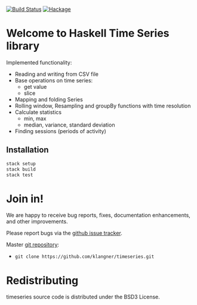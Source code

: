 [![Build Status](https://travis-ci.org/klangner/timeseries.svg?branch=master)](https://travis-ci.org/klangner/timeseries)
[![Hackage](https://img.shields.io/hackage/v/timeseries.svg)](https://hackage.haskell.org/package/timeseries)

# Welcome to Haskell Time Series library

Implemented functionality:

  * Reading and writing from CSV file
  * Base operations on time series:
    * get value
    * slice
  * Mapping and folding Series
  * Rolling window, Resampling and groupBy functions with time resolution
  * Calculate statistics
    * min, max
    * median, variance, standard deviation
  * Finding sessions (periods of activity)


## Installation

```sh
stack setup
stack build
stack test
```


# Join in!

We are happy to receive bug reports, fixes, documentation enhancements,
and other improvements.

Please report bugs via the
[github issue tracker](http://github.com/klangner/timeseries/issues).

Master [git repository](http://github.com/klangner/timeseries):

* `git clone https://github.com/klangner/timeseries.git`


# Redistributing

timeseries source code is distributed under the BSD3 License.
